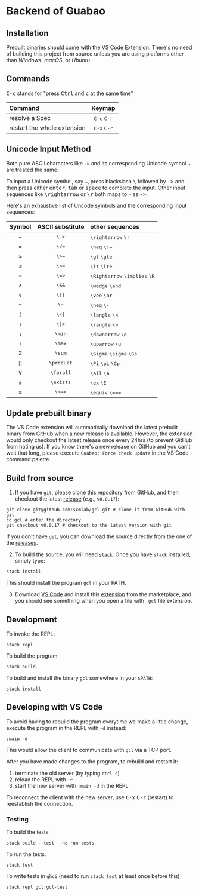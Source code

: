 # Backend of Guabao

## Installation

Prebuilt binaries should come with [the VS Code Extension](https://marketplace.visualstudio.com/items?itemName=scmlab.guacamole). There's no need of building this project from source unless you are using platforms other than *Windows*, *macOS*, or *Ubuntu*.

## Commands

<kbd>C-c</kbd> stands for "press <kbd>Ctrl</kbd> and <kbd>c</kbd> at the same time"

| Command                                 |            Keymap             |
| :-------------------------------------- | :---------------------------: |
| resolve a Spec                          | <kbd>C-c</kbd> <kbd>C-r</kbd> |
| restart the whole extension             | <kbd>C-x</kbd> <kbd>C-r</kbd> |


## Unicode Input Method 

Both pure ASCII characters like `->` and its corresponding Unicode symbol `→` are treated the same.

To input a Unicode symbol, say `→`, press blackslash <kbd>\\</kbd> followed by <kbd>-></kbd> and then press either <kbd>enter</kbd>, <kbd>tab</kbd> or <kbd>space</kbd> to complete the input. Other input sequences like <kbd>\rightarrow</kbd> or <kbd>\r</kbd> both maps to `→` as <kbd>\-></kbd>. 

Here's an exhaustive list of Uncode symbols and the corresponding input sequences:

| Symbol | ASCII substitute | other sequences |
| :----: | :--------------: | :---------------|
| `→`    | <kbd>\\-></kbd>   |  <kbd>\\rightarrow</kbd> <kbd>\\r</kbd> |
| `≠`    | <kbd>\\/=</kbd>   |  <kbd>\\neq</kbd> <kbd>\\!=</kbd> |
| `≥`    | <kbd>\\>=</kbd>   |  <kbd>\\gt</kbd> <kbd>\\gte</kbd> |
| `≤`    | <kbd>\\<=</kbd>   |  <kbd>\\lt</kbd> <kbd>\\lte</kbd> |
| `⇒`    | <kbd>\\=></kbd>   |  <kbd>\\Rightarrow</kbd> <kbd>\\implies</kbd> <kbd>\\R</kbd> |
| `∧`    | <kbd>\\&&</kbd>   |  <kbd>\\wedge</kbd> <kbd>\\and</kbd> |
| `∨`    | <kbd>\\\|\|</kbd> |  <kbd>\\vee</kbd> <kbd>\\or</kbd> |
| `¬`    | <kbd>\\~</kbd>    |  <kbd>\\neg</kbd> <kbd>\\-</kbd> |
| `⟨`    | <kbd>\\\<\|</kbd> |  <kbd>\\langle</kbd> <kbd>\\<</kbd> |
| `⟩`    | <kbd>\\\|\></kbd> |  <kbd>\\rangle</kbd> <kbd>\\></kbd> |
| `↓`    | <kbd>\\min</kbd>  |  <kbd>\\downarrow</kbd> <kbd>\\d</kbd> |
| `↑`    | <kbd>\\max</kbd>  |  <kbd>\\uparrow</kbd> <kbd>\\u</kbd> |
| `Σ`    | <kbd>\\sum</kbd>  |  <kbd>\\Sigma</kbd> <kbd>\\sigma</kbd> <kbd>\\Gs</kbd> |
| `∏`    | <kbd>\\product</kbd>   |  <kbd>\\Pi</kbd> <kbd>\\pi</kbd> <kbd>\\Gp</kbd> |
| `∀`    | <kbd>\\forall</kbd>   |  <kbd>\\all</kbd> <kbd>\\A</kbd> |
| `∃`    | <kbd>\\exists</kbd>   |  <kbd>\\ex</kbd> <kbd>\\E</kbd> |
| `≡`    | <kbd>\\\<=\></kbd>   |  <kbd>\\equiv</kbd> <kbd>\\===</kbd> |
 
  
## Update prebuilt binary

The VS Code extension will automatically download the latest prebuilt binary from GitHub when a new release is available. 
However, the extension would only checkout the latest release once every 24hrs (to prevent GitHub from hating us).
If you know there's a new release on GitHub and you can't wait that long, please execute `Guabao: Force check update` in the VS Code command palette.

  
## Build from source

1. If you have [`git`](https://git-scm.com/), please clone this repository from GitHub, and then checkout the latest [release](https://github.com/scmlab/gcl/releases) (e.g., `v0.0.17`): 
```shell
git clone git@github.com:scmlab/gcl.git # clone it from GitHub with git
cd gcl # enter the directory
git checkout v0.0.17 # checkout to the latest version with git 
```

If you don't have `git`, you can download the source directly from the one of the [releases](https://github.com/scmlab/gcl/releases).

2. To build the source, you will need [`stack`](https://docs.haskellstack.org/en/stable/README/#how-to-install). Once you have `stack` installed, simply type:

```
stack install
```

This should install the program `gcl` in your PATH. 

3. Download [VS Code](https://code.visualstudio.com/) and install this [extension](https://marketplace.visualstudio.com/items?itemName=scmlab.guacamole) from the marketplace, and you should see something when you open a file with `.gcl` file extension.


## Development 

To invoke the REPL:

```
stack repl
```

To build the program:

```
stack build
```

To build and install the binary `gcl` somewhere in your `$PATH`:

```
stack install
```

## Developing with VS Code

To avoid having to rebuild the program everytime we make a little change,
execute the program in the REPL with `-d` instead:

```
:main -d
```

This would allow the client to communicate with `gcl` via a TCP port.

After you have made changes to the program, to rebuild and restart it:

1. terminate the old server (by typing `ctrl-c`)
2. reload the REPL with `:r`
3. start the new server with `:main -d` in the REPL

To reconnect the client with the new server, use <kbd>C-x</kbd> <kbd>C-r</kbd> (restart) to reestablish the connection.

### Testing 

To build the tests: 

```
stack build --test --no-run-tests
```

To run the tests:

```
stack test
```

To write tests in `ghci`
(need to run `stack test` at least once before this)

```
stack repl gcl:gcl-test
```
